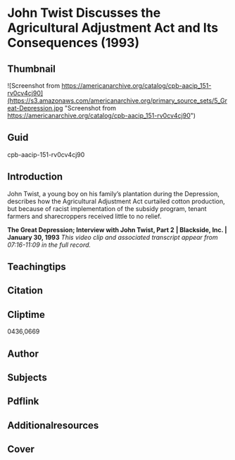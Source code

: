 # John Twist Discusses the Agricultural Adjustment Act and Its Consequences (1993)

## Thumbnail

![Screenshot from https://americanarchive.org/catalog/cpb-aacip_151-rv0cv4cj90](https://s3.amazonaws.com/americanarchive.org/primary_source_sets/5_Great-Depression.jpg "Screenshot from https://americanarchive.org/catalog/cpb-aacip_151-rv0cv4cj90")

## Guid
cpb-aacip-151-rv0cv4cj90

## Introduction

John Twist, a young boy on his family’s plantation during the Depression, describes how the Agricultural Adjustment Act curtailed cotton production, but because of racist implementation of the subsidy program, tenant farmers and sharecroppers received little to no relief.

<b>The Great Depression; Interview with John Twist, Part 2</b>
<b>| Blackside, Inc. | January 30, 1993</b>
<i>This video clip and associated transcript appear from 07:16-11:09 in the full record.</i>

## Teachingtips

## Citation

## Cliptime

0436,0669

## Author
## Subjects
## Pdflink
## Additionalresources
## Cover
